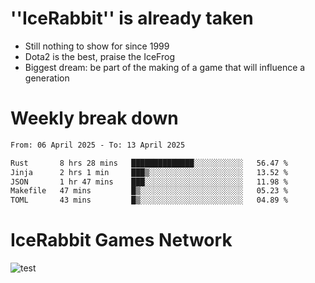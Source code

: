 # ''IceRabbit'' is already taken
- Still nothing to show for since 1999
- Dota2 is the best, praise the IceFrog
- Biggest dream: be part of the making of a game that will influence a generation

# Weekly break down
<!--START_SECTION:waka-->

```txt
From: 06 April 2025 - To: 13 April 2025

Rust       8 hrs 28 mins   ██████████████░░░░░░░░░░░   56.47 %
Jinja      2 hrs 1 min     ███▒░░░░░░░░░░░░░░░░░░░░░   13.52 %
JSON       1 hr 47 mins    ███░░░░░░░░░░░░░░░░░░░░░░   11.98 %
Makefile   47 mins         █▒░░░░░░░░░░░░░░░░░░░░░░░   05.23 %
TOML       43 mins         █▒░░░░░░░░░░░░░░░░░░░░░░░   04.89 %
```

<!--END_SECTION:waka-->

# IceRabbit Games Network
![test](https://steam-stat.vercel.app/api?profileName=IceRabbit.png)
